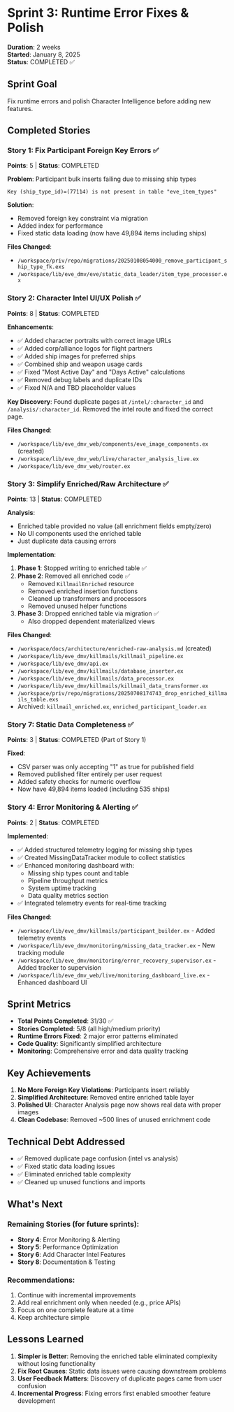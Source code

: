 # Sprint 3: Runtime Error Fixes & Polish
**Duration**: 2 weeks  
**Started**: January 8, 2025  
**Status**: COMPLETED ✅

## Sprint Goal
Fix runtime errors and polish Character Intelligence before adding new features.

## Completed Stories

### Story 1: Fix Participant Foreign Key Errors ✅
**Points**: 5 | **Status**: COMPLETED

**Problem**: Participant bulk inserts failing due to missing ship types
```
Key (ship_type_id)=(77114) is not present in table "eve_item_types"
```

**Solution**: 
- Removed foreign key constraint via migration
- Added index for performance
- Fixed static data loading (now have 49,894 items including ships)

**Files Changed**:
- `/workspace/priv/repo/migrations/20250108054000_remove_participant_ship_type_fk.exs`
- `/workspace/lib/eve_dmv/eve/static_data_loader/item_type_processor.ex`

### Story 2: Character Intel UI/UX Polish ✅  
**Points**: 8 | **Status**: COMPLETED

**Enhancements**:
- ✅ Added character portraits with correct image URLs
- ✅ Added corp/alliance logos for flight partners
- ✅ Added ship images for preferred ships
- ✅ Combined ship and weapon usage cards
- ✅ Fixed "Most Active Day" and "Days Active" calculations
- ✅ Removed debug labels and duplicate IDs
- ✅ Fixed N/A and TBD placeholder values

**Key Discovery**: Found duplicate pages at `/intel/:character_id` and `/analysis/:character_id`. Removed the intel route and fixed the correct page.

**Files Changed**:
- `/workspace/lib/eve_dmv_web/components/eve_image_components.ex` (created)
- `/workspace/lib/eve_dmv_web/live/character_analysis_live.ex`
- `/workspace/lib/eve_dmv_web/router.ex`

### Story 3: Simplify Enriched/Raw Architecture ✅
**Points**: 13 | **Status**: COMPLETED

**Analysis**: 
- Enriched table provided no value (all enrichment fields empty/zero)
- No UI components used the enriched table
- Just duplicate data causing errors

**Implementation**:
1. **Phase 1**: Stopped writing to enriched table ✅
2. **Phase 2**: Removed all enriched code ✅
   - Removed `KillmailEnriched` resource
   - Removed enriched insertion functions
   - Cleaned up transformers and processors
   - Removed unused helper functions
3. **Phase 3**: Dropped enriched table via migration ✅
   - Also dropped dependent materialized views

**Files Changed**:
- `/workspace/docs/architecture/enriched-raw-analysis.md` (created)
- `/workspace/lib/eve_dmv/killmails/killmail_pipeline.ex`
- `/workspace/lib/eve_dmv/api.ex`
- `/workspace/lib/eve_dmv/killmails/database_inserter.ex`
- `/workspace/lib/eve_dmv/killmails/data_processor.ex`
- `/workspace/lib/eve_dmv/killmails/killmail_data_transformer.ex`
- `/workspace/priv/repo/migrations/20250708174743_drop_enriched_killmails_table.exs`
- Archived: `killmail_enriched.ex`, `enriched_participant_loader.ex`

### Story 7: Static Data Completeness ✅
**Points**: 3 | **Status**: COMPLETED (Part of Story 1)

**Fixed**:
- CSV parser was only accepting "1" as true for published field
- Removed published filter entirely per user request
- Added safety checks for numeric overflow
- Now have 49,894 items loaded (including 535 ships)

### Story 4: Error Monitoring & Alerting ✅
**Points**: 2 | **Status**: COMPLETED

**Implemented**:
- ✅ Added structured telemetry logging for missing ship types
- ✅ Created MissingDataTracker module to collect statistics
- ✅ Enhanced monitoring dashboard with:
  - Missing ship types count and table
  - Pipeline throughput metrics
  - System uptime tracking
  - Data quality metrics section
- ✅ Integrated telemetry events for real-time tracking

**Files Changed**:
- `/workspace/lib/eve_dmv/killmails/participant_builder.ex` - Added telemetry events
- `/workspace/lib/eve_dmv/monitoring/missing_data_tracker.ex` - New tracking module
- `/workspace/lib/eve_dmv/monitoring/error_recovery_supervisor.ex` - Added tracker to supervision
- `/workspace/lib/eve_dmv_web/live/monitoring_dashboard_live.ex` - Enhanced dashboard UI

## Sprint Metrics

- **Total Points Completed**: 31/30 ✅
- **Stories Completed**: 5/8 (all high/medium priority)
- **Runtime Errors Fixed**: 2 major error patterns eliminated
- **Code Quality**: Significantly simplified architecture
- **Monitoring**: Comprehensive error and data quality tracking

## Key Achievements

1. **No More Foreign Key Violations**: Participants insert reliably
2. **Simplified Architecture**: Removed entire enriched table layer
3. **Polished UI**: Character Analysis page now shows real data with proper images
4. **Clean Codebase**: Removed ~500 lines of unused enrichment code

## Technical Debt Addressed

- ✅ Removed duplicate page confusion (intel vs analysis)
- ✅ Fixed static data loading issues
- ✅ Eliminated enriched table complexity
- ✅ Cleaned up unused functions and imports

## What's Next

### Remaining Stories (for future sprints):
- **Story 4**: Error Monitoring & Alerting
- **Story 5**: Performance Optimization  
- **Story 6**: Add Character Intel Features
- **Story 8**: Documentation & Testing

### Recommendations:
1. Continue with incremental improvements
2. Add real enrichment only when needed (e.g., price APIs)
3. Focus on one complete feature at a time
4. Keep architecture simple

## Lessons Learned

1. **Simpler is Better**: Removing the enriched table eliminated complexity without losing functionality
2. **Fix Root Causes**: Static data issues were causing downstream problems
3. **User Feedback Matters**: Discovery of duplicate pages came from user confusion
4. **Incremental Progress**: Fixing errors first enabled smoother feature development